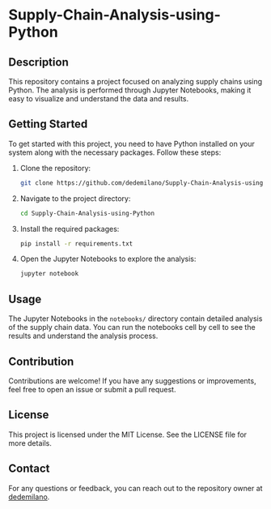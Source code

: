 # Supply-Chain-Analysis-using-Python

## Description
This repository contains a project focused on analyzing supply chains using Python. The analysis is performed through Jupyter Notebooks, making it easy to visualize and understand the data and results.



## Getting Started
To get started with this project, you need to have Python installed on your system along with the necessary packages. Follow these steps:

1. Clone the repository:
    ```bash
    git clone https://github.com/dedemilano/Supply-Chain-Analysis-using-Python.git
    ```
2. Navigate to the project directory:
    ```bash
    cd Supply-Chain-Analysis-using-Python
    ```
3. Install the required packages:
    ```bash
    pip install -r requirements.txt
    ```
4. Open the Jupyter Notebooks to explore the analysis:
    ```bash
    jupyter notebook
    ```

## Usage
The Jupyter Notebooks in the `notebooks/` directory contain detailed analysis of the supply chain data. You can run the notebooks cell by cell to see the results and understand the analysis process.

## Contribution
Contributions are welcome! If you have any suggestions or improvements, feel free to open an issue or submit a pull request.

## License
This project is licensed under the MIT License. See the LICENSE file for more details.

## Contact
For any questions or feedback, you can reach out to the repository owner at [dedemilano](https://github.com/dedemilano).
